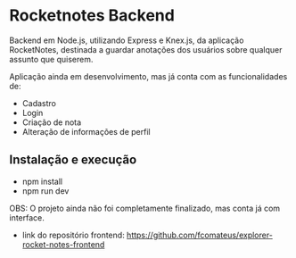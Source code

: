 # Rocketnotes Backend
Backend em Node.js, utilizando Express e Knex.js, da aplicação RocketNotes, destinada a guardar anotações dos usuários sobre qualquer assunto que quiserem.

Aplicação ainda em desenvolvimento, mas já conta com as funcionalidades de:

* Cadastro
* Login
* Criação de nota
* Alteração de informações de perfil

## Instalação e execução
* npm install
* npm run dev

OBS: O projeto ainda não foi completamente finalizado, mas conta já com interface.
* link do repositório frontend: https://github.com/fcomateus/explorer-rocket-notes-frontend
